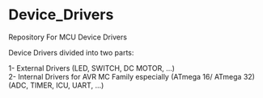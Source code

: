 # Device_Drivers
Repository For MCU Device Drivers

Device Drivers divided into two parts:

1- External Drivers (LED, SWITCH, DC MOTOR, ...)    
2- Internal Drivers for AVR MC Family especially (ATmega 16/ ATmega 32) (ADC, TIMER, ICU, UART, ...)
